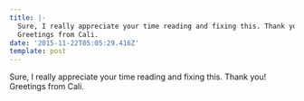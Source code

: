 ```yaml
---
title: |-
  Sure, I really appreciate your time reading and fixing this. Thank you!
  Greetings from Cali.
date: '2015-11-22T05:05:29.416Z'
template: post
---
```

Sure, I really appreciate your time reading and fixing this. Thank you!  
Greetings from Cali.
